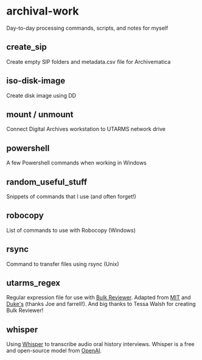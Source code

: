 # archival-work
Day-to-day processing commands, scripts, and notes for myself

## create_sip
Create empty SIP folders and metadata.csv file for Archivematica

## iso-disk-image
Create disk image using DD

## mount / unmount
Connect Digital Archives workstation to UTARMS network drive

## powershell
A few Powershell commands when working in Windows

## random_useful_stuff
Snippets of commands that I use (and often forget!)

## robocopy
List of commands to use with Robocopy (Windows)

## rsync
Command to transfer files using rsync (Unix)

## utarms_regex
Regular expression file for use with [Bulk Reviewer](https://bulk-reviewer.readthedocs.io/en/latest/index.html). Adapted from [MIT](https://github.com/jfcarrano/archives-scripts) and [Duke's](https://github.com/laissezfarrell/rl-bitcurator-scripts/tree/master/be_regex) (thanks Joe and farrell!). And big thanks to Tessa Walsh for creating Bulk Reviewer!

## whisper
Using [Whisper](https://github.com/openai/whisper) to transcribe audio oral history interviews. Whisper is a free and open-source model from [OpenAI](https://openai.com/blog/whisper/).
